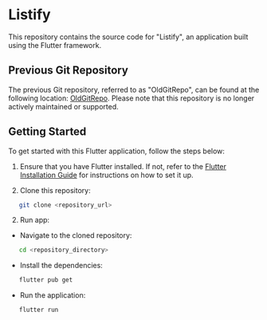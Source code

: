 # Listify

This repository contains the source code for "Listify", an application built using the Flutter framework.

## Previous Git Repository

The previous Git repository, referred to as "OldGitRepo", can be found at the following location: [OldGitRepo]([https://github.com/username/OldGitRepo](https://github.com/hanhkiet/done.git)). Please note that this repository is no longer actively maintained or supported.

## Getting Started

To get started with this Flutter application, follow the steps below:

1. Ensure that you have Flutter installed. If not, refer to the [Flutter Installation Guide](https://flutter.dev/docs/get-started/install) for instructions on how to set it up.

2. Clone this repository:
```bash
   git clone <repository_url>
```

2. Run app:

- Navigate to the cloned repository:
```bash
   cd <repository_directory>
```
- Install the dependencies:
```bash
   flutter pub get
```
- Run the application:
```bash
   flutter run
```

